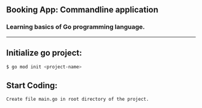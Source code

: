 ## Booking App: Commandline application
### Learning basics of Go programming language.
---

## Initialize go project:
```sh
$ go mod init <project-name>
```

## Start Coding:
`Create file main.go in root directory of the project.`